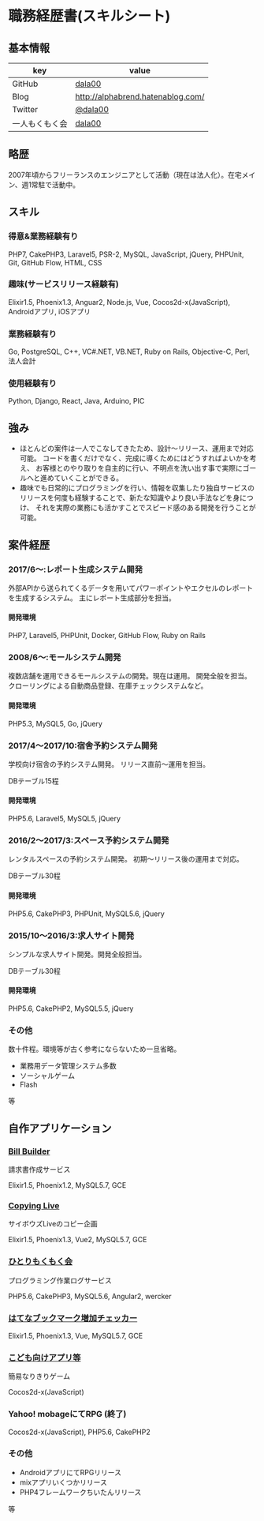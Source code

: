 # 職務経歴書(スキルシート)

## 基本情報

|key|value|
|-----------|------------|
|GitHub|[dala00](https://github.com/dala00)|
|Blog|http://alphabrend.hatenablog.com/|
|Twitter|[@dala00](https://twitter.com/dala00)|
|一人もくもく会|[dala00](https://mokumoku.alphabrend.com/users/view/1)|

## 略歴

2007年頃からフリーランスのエンジニアとして活動（現在は法人化）。在宅メイン、週1常駐で活動中。

## スキル

### 得意&業務経験有り

PHP7, CakePHP3, Laravel5, PSR-2, MySQL, JavaScript, jQuery, PHPUnit, Git, GitHub Flow, HTML, CSS

### 趣味(サービスリリース経験有)

Elixir1.5, Phoenix1.3, Anguar2, Node.js, Vue, Cocos2d-x(JavaScript), Androidアプリ, iOSアプリ

### 業務経験有り

Go, PostgreSQL, C++, VC#.NET, VB.NET, Ruby on Rails, Objective-C, Perl, 法人会計

### 使用経験有り

Python, Django, React, Java, Arduino, PIC

## 強み

* ほとんどの案件は一人でこなしてきたため、設計〜リリース、運用まで対応可能。
コードを書くだけでなく、完成に導くためにはどうすればよいかを考え、
お客様とのやり取りを自主的に行い、不明点を洗い出す事で実際にゴールへと進めていくことができる。
* 趣味でも日常的にプログラミングを行い、情報を収集したり独自サービスのリリースを何度も経験することで、新たな知識やより良い手法などを身につけ、
それを実際の業務にも活かすことでスピード感のある開発を行うことが可能。

## 案件経歴

### 2017/6〜:レポート生成システム開発

外部APIから送られてくるデータを用いてパワーポイントやエクセルのレポートを生成するシステム。
主にレポート生成部分を担当。

#### 開発環境

PHP7, Laravel5, PHPUnit, Docker, GitHub Flow, Ruby on Rails

### 2008/6〜:モールシステム開発

複数店舗を運用できるモールシステムの開発。現在は運用。
開発全般を担当。
クローリングによる自動商品登録、在庫チェックシステムなど。

#### 開発環境

PHP5.3, MySQL5, Go, jQuery

### 2017/4〜2017/10:宿舎予約システム開発

学校向け宿舎の予約システム開発。
リリース直前〜運用を担当。

DBテーブル15程

#### 開発環境

PHP5.6, Laravel5, MySQL5, jQuery

### 2016/2〜2017/3:スペース予約システム開発

レンタルスペースの予約システム開発。
初期〜リリース後の運用まで対応。

DBテーブル30程

#### 開発環境

PHP5.6, CakePHP3, PHPUnit, MySQL5.6, jQuery

### 2015/10〜2016/3:求人サイト開発

シンプルな求人サイト開発。開発全般担当。

DBテーブル30程

#### 開発環境

PHP5.6, CakePHP2, MySQL5.5, jQuery

### その他

数十件程。環境等が古く参考にならないため一旦省略。

* 業務用データ管理システム多数
* ソーシャルゲーム
* Flash

等

## 自作アプリケーション

### [Bill Builder](https://bill.alphabrend.com)

請求書作成サービス

Elixir1.5, Phoenix1.2, MySQL5.7, GCE

### [Copying Live](https://live.alphabrend.com)

サイボウズLiveのコピー企画

Elixir1.5, Phoenix1.3, Vue2, MySQL5.7, GCE

### [ひとりもくもく会](https://mokumoku.alphabrend.com)

プログラミング作業ログサービス

PHP5.6, CakePHP3, MySQL5.6, Angular2, wercker

### [はてなブックマーク増加チェッカー](https://hatena.alphabrend.com)

Elixir1.5, Phoenix1.3, Vue, MySQL5.7, GCE

### [こども向けアプリ等](https://play.google.com/store/apps/developer?id=Alphabrend)

簡易なりきりゲーム

Cocos2d-x(JavaScript)

### Yahoo! mobageにてRPG (終了)

Cocos2d-x(JavaScript), PHP5.6, CakePHP2

### その他

* AndroidアプリにてRPGリリース
* mixアプリいくつかリリース
* PHP4フレームワークちいたんリリース

等
